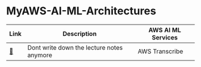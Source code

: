 # MyAWS-AI-ML-Architectures

| Link | Description | AWS AI ML Services
| --- | --- | --- |
| [:link:](AutomatingTranscribingLectures.md) | Dont write down the lecture notes anymore | AWS Transcribe
